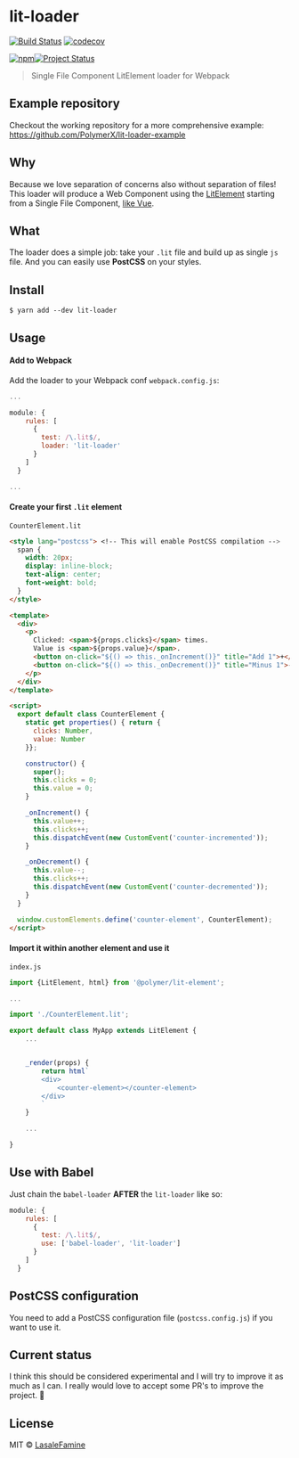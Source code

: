 # lit-loader
[![Build Status](https://travis-ci.org/PolymerX/lit-loader.svg?branch=master)](https://travis-ci.org/PolymerX/lit-loader) [![codecov](https://codecov.io/gh/PolymerX/lit-loader/badge.svg?branch=master)](https://codecov.io/gh/PolymerX/lit-loader?branch=master)

[![npm](https://img.shields.io/npm/v/lit-loader.svg?style=for-the-badge)](https://github.com/PolymerX/lit-loader)[![Project Status](https://img.shields.io/badge/status-experimental-red.svg?longCache=true&style=for-the-badge)](https://github.com/PolymerX/lit-loader)

> Single File Component LitElement loader for Webpack

## Example repository

Checkout the working repository for a more comprehensive example: https://github.com/PolymerX/lit-loader-example

## Why

Because we love separation of concerns also without separation of files! This loader will produce a Web Component using the [LitElement](https://github.com/Polymer/lit-element) starting from a Single File Component, [like Vue](https://vuejs.org/v2/guide/single-file-components.html).

## What

The loader does a simple job: take your `.lit` file and build up as single `js` file. And you can easily use **PostCSS** on your styles.


## Install

```
$ yarn add --dev lit-loader
```

## Usage

#### Add to Webpack

Add the loader to your Webpack conf `webpack.config.js`:

```js
...

module: {
    rules: [
      {
        test: /\.lit$/,
        loader: 'lit-loader'
      }
    ]
  }

...
```

#### Create your first `.lit` element

`CounterElement.lit`
```html
<style lang="postcss"> <!-- This will enable PostCSS compilation -->
  span {
    width: 20px;
    display: inline-block;
    text-align: center;
    font-weight: bold;
  }
</style>

<template>
  <div>
    <p>
      Clicked: <span>${props.clicks}</span> times.
      Value is <span>${props.value}</span>.
      <button on-click="${() => this._onIncrement()}" title="Add 1">+</button>
      <button on-click="${() => this._onDecrement()}" title="Minus 1">-</button>
    </p>
  </div>
</template>

<script>
  export default class CounterElement {
    static get properties() { return {
      clicks: Number,
      value: Number
    }};

    constructor() {
      super();
      this.clicks = 0;
      this.value = 0;
    }

    _onIncrement() {
      this.value++;
      this.clicks++;
      this.dispatchEvent(new CustomEvent('counter-incremented'));
    }

    _onDecrement() {
      this.value--;
      this.clicks++;
      this.dispatchEvent(new CustomEvent('counter-decremented'));
    }
  }

  window.customElements.define('counter-element', CounterElement);
</script>
```

#### Import it within another element and use it

`index.js`
```js
import {LitElement, html} from '@polymer/lit-element';

...

import './CounterElement.lit';

export default class MyApp extends LitElement {
	...


	_render(props) {
		return html`
		<div>
			<counter-element></counter-element>
		</div>
		`
	}

	...

}

```

## Use with Babel

Just chain the `babel-loader` **AFTER** the `lit-loader` like so:

```js
module: {
    rules: [
      {
        test: /\.lit$/,
        use: ['babel-loader', 'lit-loader']
      }
    ]
  }
```

## PostCSS configuration

You need to add a PostCSS configuration file (`postcss.config.js`) if you want to use it.

## Current status

I think this should be considered experimental and I will try to improve it as much as I can. I really would love to accept some PR's to improve the project. 🤘


## License

MIT © [LasaleFamine](https://godev.space)
